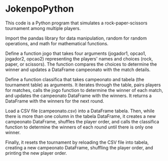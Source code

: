 # JokenpoPython

This code is a Python program that simulates a rock-paper-scissors tournament among multiple players.

Import the pandas library for data manipulation, random for random operations, and math for mathematical functions.

Define a function jogo that takes four arguments (jogador1, opcao1, jogador2, opcao2) representing the players' names and choices (rock, paper, or scissors). The function compares the choices to determine the winner and updates a DataFrame campeonato with the match details.

Define a function classifica that takes campeonato and tabela (the tournament table) as arguments. It iterates through the table, pairs players for matches, calls the jogo function to determine the winner of each match, and updates the campeonato DataFrame with the winners. It returns a DataFrame with the winners for the next round.

Load a CSV file (campeonato.csv) into a DataFrame tabela. Then, while there is more than one column in the tabela DataFrame, it creates a new campeonato DataFrame, shuffles the player order, and calls the classifica function to determine the winners of each round until there is only one winner.

Finally, it resets the tournament by reloading the CSV file into tabela, creating a new campeonato DataFrame, shuffling the player order, and printing the new player order.
